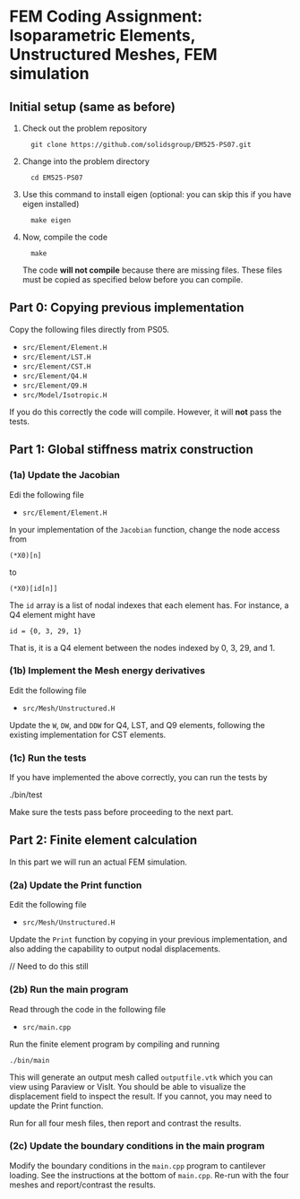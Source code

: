 # FEM Coding Assignment: Isoparametric Elements, Unstructured Meshes, FEM simulation


## Initial setup (same as before)

1. Check out the problem repository
    
         git clone https://github.com/solidsgroup/EM525-PS07.git
   
2. Change into the problem directory

         cd EM525-PS07
   
3. Use this command to install eigen (optional: you can skip this if you have eigen installed)

         make eigen

4. Now, compile the code

         make

   The code **will not compile** because there are missing files.
   These files must be copied as specified below before you can compile.


## Part 0: Copying previous implementation

Copy the following files directly from PS05. 

- `src/Element/Element.H`
- `src/Element/LST.H`
- `src/Element/CST.H`
- `src/Element/Q4.H`
- `src/Element/Q9.H`
- `src/Model/Isotropic.H`

If you do this correctly the code will compile.
However, it will **not** pass the tests.

## Part 1: Global stiffness matrix construction

### (1a) Update the Jacobian

Edi the following file

- `src/Element/Element.H`

In your implementation of the `Jacobian` function, change the node access from

    (*X0)[n]

to 

    (*X0)[id[n]]

The `id` array is a list of nodal indexes that each element has. 
For instance, a Q4 element might have 

    id = {0, 3, 29, 1}
	
That is, it is a Q4 element between the nodes indexed by 0, 3, 29, and 1.


### (1b) Implement the Mesh energy derivatives

Edit the following file

- `src/Mesh/Unstructured.H`

Update the `W`, `DW`, and `DDW` for Q4, LST, and Q9 elements, following the existing
implementation for CST elements.

### (1c) Run the tests

If you have implemented the above correctly, you can run the tests by

   ./bin/test

Make sure the tests pass before proceeding to the next part.

## Part 2: Finite element calculation

In this part we will run an actual FEM simulation.


### (2a) Update the Print function

Edit the following file

- `src/Mesh/Unstructured.H`

Update the `Print` function by copying in your previous implementation, and also adding the capability to output nodal displacements.

// Need to do this still

### (2b) Run the main program

Read through the code in the following file

- `src/main.cpp`

Run the finite element program by compiling and running

    ./bin/main

This will generate an output mesh called `outputfile.vtk` which you can view using Paraview or VisIt.
You should be able to visualize the displacement field to inspect the result.
If you cannot, you may need to update the Print function.

Run for all four mesh files, then report and contrast the results.


### (2c) Update the boundary conditions in the main program

Modify the boundary conditions in the `main.cpp` program to cantilever loading.
See the instructions at the bottom of `main.cpp`.
Re-run with the four meshes and report/contrast the results.


